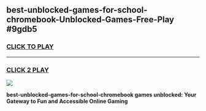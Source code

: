 
## best-unblocked-games-for-school-chromebook-Unblocked-Games-Free-Play #9gdb5
<h3>
<a href="https://us.freeplayer.one?title=best-unblocked-games-for-school-chromebook&ref=9M">CLICK TO PLAY</a></h3>
<hr>

<h3>
<a href="https://us.freeplayer.one?title=best-unblocked-games-for-school-chromebook&ref=9M">CLICK 2 PLAY</a>
  
</h3>

<a href="https://us.freeplayer.one?title=best-unblocked-games-for-school-chromebook&ref=9M"><img src="https://clearcache.store/games.png"></a>


**best-unblocked-games-for-school-chromebook games unblocked: Your Gateway to Fun and Accessible Online Gaming**
